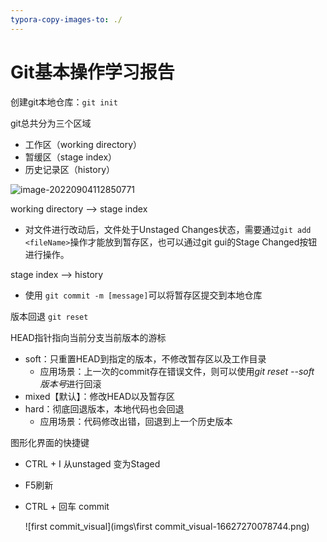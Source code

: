 ```yaml
---
typora-copy-images-to: ./
---
```


# Git基本操作学习报告

创建git本地仓库：`git init`

git总共分为三个区域

- 工作区（working directory）
- 暂缓区（stage index）
- 历史记录区（history）

![image-20220904112850771](imgs\image-20220904112850771-16627270019882.png)

working directory --> stage index

- 对文件进行改动后，文件处于Unstaged Changes状态，需要通过`git add <fileName>`操作才能放到暂存区，也可以通过git gui的Stage Changed按钮进行操作。

stage index --> history

- 使用 `git commit -m [message]`可以将暂存区提交到本地仓库

版本回退 `git reset`

HEAD指针指向当前分支当前版本的游标

- soft：只重置HEAD到指定的版本，不修改暂存区以及工作目录
  - 应用场景：上一次的commit存在错误文件，则可以使用*git reset --soft 版本号*进行回滚
- mixed【默认】：修改HEAD以及暂存区
- hard：彻底回退版本，本地代码也会回退
  - 应用场景：代码修改出错，回退到上一个历史版本

图形化界面的快捷键

- CTRL + I 从unstaged 变为Staged

- F5刷新

- CTRL + 回车 commit

  ![first commit_visual](imgs\first commit_visual-16627270078744.png)